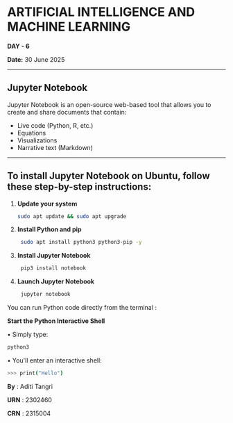 # ARTIFICIAL INTELLIGENCE AND MACHINE LEARNING  
**DAY - 6**

**Date:** 30 June 2025  

---

## Jupyter Notebook

Jupyter Notebook is an open-source web-based tool that allows you to create and share documents that contain:  
- Live code (Python, R, etc.)  
- Equations  
- Visualizations  
- Narrative text (Markdown)  

---

## To install Jupyter Notebook on Ubuntu, follow these step-by-step instructions:

1. **Update your system**  
   ```bash
   sudo apt update && sudo apt upgrade
   ```
2. **Install Python and pip**
   ```bash
    sudo apt install python3 python3-pip -y
   ```
3. **Install Jupyter Notebook**
   ```bash
    pip3 install notebook
   ```
4. **Launch Jupyter Notebook**
   ```bash
    jupyter notebook
   ```
   
You can run Python code directly from the terminal :

**Start the Python Interactive Shell**

•	Simply type:
```bash
python3
```
•	You'll enter an interactive shell:
```bash
>>> print("Hello")
```


**By**  : Aditi Tangri

**URN**  : 2302460  

**CRN**  : 2315004
